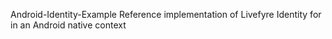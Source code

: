 Android-Identity-Example
Reference implementation of Livefyre Identity for in an Android native context